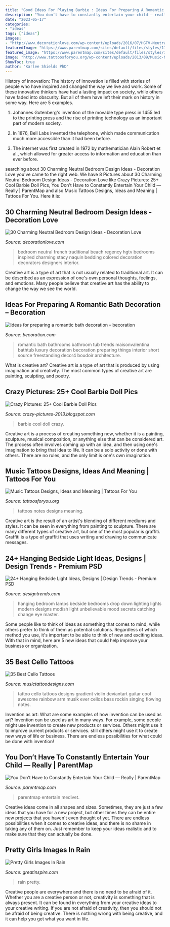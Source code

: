 ```yaml
---
title: "Good Ideas For Playing Barbie : Ideas For Preparing A Romantic Bath Decoration – Becoration"
description: "You don’t have to constantly entertain your child — really"
date: "2023-05-17"
categories:
- "ideas"
tags: ["ideas"]
images:
- "http://www.decorationlove.com/wp-content/uploads/2016/07/HGTV-Neutral-Bedrooms.jpeg"
featuredImage: "https://www.parentmap.com/sites/default/files/styles/1180x660_scaled_cropped/public/2019-10/kid-playing-with-dog-alone-istock_0.jpg?itok=zpsouHwg"
featured_image: "https://www.parentmap.com/sites/default/files/styles/1180x660_scaled_cropped/public/2019-10/kid-playing-with-dog-alone-istock_0.jpg?itok=zpsouHwg"
image: "http://www.tattoosforyou.org/wp-content/uploads/2013/09/Music-Notes-Tattoos.jpg"
ShowToc: true
author: "Karlee Shields PhD"
---
```



History of innovation:
The history of innovation is filled with stories of people who have inspired and changed the way we live and work. Some of these innovative thinkers have had a lasting impact on society, while others have faded into obscurity. But all of them have left their mark on history in some way. Here are 5 examples.
1) Johannes Gutenberg's invention of the movable type press in 1455 led to the printing press and the rise of printing technology as an important part of modern society.

2) In 1876, Bell Labs invented the telephone, which made communication much more accessible than it had been before.

3) The internet was first created in 1972 by mathematician Alain Robert et al., which allowed for greater access to information and education than ever before.

	

		
searching about 30 Charming Neutral Bedroom Design Ideas - Decoration Love you've came to the right web. We have 8 Pictures about 30 Charming Neutral Bedroom Design Ideas - Decoration Love like Crazy Pictures: 25+ Cool Barbie Doll Pics, You Don’t Have to Constantly Entertain Your Child — Really | ParentMap and also Music Tattoos Designs, Ideas and Meaning | Tattoos For You. Here it is:
		
    
## 30 Charming Neutral Bedroom Design Ideas - Decoration Love

<img loading=lazy src="http://www.decorationlove.com/wp-content/uploads/2016/07/HGTV-Neutral-Bedrooms.jpeg" onerror="this.onerror=null;this.src='https://tse2.mm.bing.net/th?id=OIP.cdxln1H1OjzrrlSJ2Xv-LAHaJ4&amp;pid=15.1';" alt="30 Charming Neutral Bedroom Design Ideas - Decoration Love">

_Source: decorationlove.com_

>bedroom neutral french traditional beach regency hgtv bedrooms inspired charming stacy naquin bedding colored decoration decorators designers interior. 

	

Creative art is a type of art that is not usually related to traditional art. It can be described as an expression of one's own personal thoughts, feelings, and emotions. Many people believe that creative art has the ability to change the way we see the world.

    
## Ideas For Preparing A Romantic Bath Decoration – Becoration

<img loading=lazy src="https://becoration.com/wp-content/uploads/2015/08/romantic-bath-decor4-680x1024.jpg" onerror="this.onerror=null;this.src='https://tse2.mm.bing.net/th?id=OIP.wDFmHinwg5j08RiKn17IaAHaLJ&amp;pid=15.1';" alt="Ideas for preparing a romantic bath decoration – becoration">

_Source: becoration.com_

>romantic bath bathrooms bathroom tub trends maisonvalentina bathtub luxury decoration becoration preparing things interior short source freestanding decor4 boudoir architecture. 

	

What is creative art?
Creative art is a type of art that is produced by using imagination and creativity. The most common types of creative art are painting, sculpting, and poetry.

    
## Crazy Pictures: 25+ Cool Barbie Doll Pics

<img loading=lazy src="http://3.bp.blogspot.com/-hSSJ3Sp03es/UN63-rEhM8I/AAAAAAABDx4/36AfiQfUo9M/s1600/7210011452_4637fda41b_z.jpg" onerror="this.onerror=null;this.src='https://tse1.mm.bing.net/th?id=OIP.TzGxJBSB-4G2HksJITl16wHaJ4&amp;pid=15.1';" alt="Crazy Pictures: 25+ Cool Barbie Doll Pics">

_Source: crazy-pictures-2013.blogspot.com_

>barbie cool doll crazy. 

	

Creative art is a process of creating something new, whether it is a painting, sculpture, musical composition, or anything else that can be considered art. The process often involves coming up with an idea, and then using one's imagination to bring that idea to life. It can be a solo activity or done with others. There are no rules, and the only limit is one's own imagination.

    
## Music Tattoos Designs, Ideas And Meaning | Tattoos For You

<img loading=lazy src="http://www.tattoosforyou.org/wp-content/uploads/2013/09/Music-Notes-Tattoos.jpg" onerror="this.onerror=null;this.src='https://tse1.mm.bing.net/th?id=OIP.t5Oq4jIIlG8qWQS4YjoOXQHaJ4&amp;pid=15.1';" alt="Music Tattoos Designs, Ideas and Meaning | Tattoos For You">

_Source: tattoosforyou.org_

>tattoos notes designs meaning. 

	

Creative art is the result of an artist's blending of different mediums and styles. It can be seen in everything from painting to sculpture. There are many different types of creative art, but one of the most popular is graffiti. Graffiti is a type of graffiti that uses writing and drawing to communicate messages.

    
## 24+ Hanging Bedside Light Ideas, Designs | Design Trends - Premium PSD

<img loading=lazy src="https://images.designtrends.com/wp-content/uploads/2016/04/04071330/Modish-Bedside-Drop-Down-Lamps-Ideas.jpg" onerror="this.onerror=null;this.src='https://tse3.mm.bing.net/th?id=OIP.WkQuNjIhP2LL4ffBswNOqgHaJ4&amp;pid=15.1';" alt="24+ Hanging Bedside Light Ideas, Designs | Design Trends - Premium PSD">

_Source: designtrends.com_

>hanging bedroom lamps bedside bedrooms drop down lighting lights modern designs modish light unbelievable mood secrets catching change eye master. 

	

Some people like to think of ideas as something that comes to mind, while others prefer to think of them as potential solutions. Regardless of which method you use, it's important to be able to think of new and exciting ideas. With that in mind, here are 5 new ideas that could help improve your business or organization.

    
## 35 Best Cello Tattoos

<img loading=lazy src="http://www.musictattoodesigns.com/wp-content/uploads/2016/12/Awesome-Cello-597x800.jpg" onerror="this.onerror=null;this.src='https://tse1.mm.bing.net/th?id=OIP.vdGX3qWYGv22568wt7fiOQHaJ7&amp;pid=15.1';" alt="35 Best Cello Tattoos">

_Source: musictattoodesigns.com_

>tattoo cello tattoos designs gradient violin deviantart guitar cool awesome rainbow arm musik ever cellos bass rockin singing flowing notes. 

	

Invention as art: What are some examples of how invention can be used as art?
Invention can be used as art in many ways. For example, some people might use invention to create new products or services. Others might use it to improve current products or services. still others might use it to create new ways of life or business. There are endless possibilities for what could be done with invention!

    
## You Don’t Have To Constantly Entertain Your Child — Really | ParentMap

<img loading=lazy src="https://www.parentmap.com/sites/default/files/styles/1180x660_scaled_cropped/public/2019-10/kid-playing-with-dog-alone-istock_0.jpg?itok=zpsouHwg" onerror="this.onerror=null;this.src='https://tse3.mm.bing.net/th?id=OIP.XeSURoIkpoI-C_impnPBPAHaEJ&amp;pid=15.1';" alt="You Don’t Have to Constantly Entertain Your Child — Really | ParentMap">

_Source: parentmap.com_

>parentmap entertain medivet. 

	

Creative ideas come in all shapes and sizes. Sometimes, they are just a few ideas that you have for a new project, but other times they can be entire new projects that you haven't even thought of yet. There are endless possibilities when it comes to creative ideas, and there is no shame in taking any of them on. Just remember to keep your ideas realistic and to make sure that they can actually be done.

    
## Pretty Girls Images In Rain

<img loading=lazy src="https://greatinspire.com/wp-content/uploads/2016/06/Pretty-Girls-Images-In-Rain-11.jpg" onerror="this.onerror=null;this.src='https://tse4.mm.bing.net/th?id=OIP.eIMdFsjMtqeTh2bIuqavCAAAAA&amp;pid=15.1';" alt="Pretty Girls Images In Rain">

_Source: greatinspire.com_

>rain pretty. 

	

Creative people are everywhere and there is no need to be afraid of it. Whether you are a creative person or not, creativity is something that is always present. It can be found in everything from your creative ideas to your creative writing. If you are not afraid of creativity, then you should not be afraid of being creative. There is nothing wrong with being creative, and it can help you get what you want in life.

